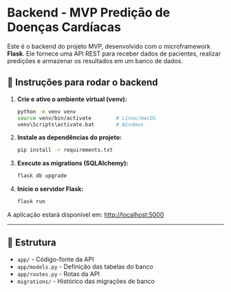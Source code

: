# Backend - MVP Predição de Doenças Cardíacas

Este é o backend do projeto MVP, desenvolvido com o microframework **Flask**. Ele fornece uma API REST para receber dados de pacientes, realizar predições e armazenar os resultados em um banco de dados.

## 🚀 Instruções para rodar o backend

1. **Crie e ative o ambiente virtual (venv):**

   ```bash
   python -m venv venv
   source venv/bin/activate        # Linux/macOS
   venv\Scripts\activate.bat       # Windows
   ```

2. **Instale as dependências do projeto:**

   ```bash
   pip install -r requirements.txt
   ```

3. **Execute as migrations (SQLAlchemy):**

   ```bash
   flask db upgrade
   ```

4. **Inicie o servidor Flask:**

   ```bash
   flask run
   ```

A aplicação estará disponível em: [http://localhost:5000](http://localhost:5000)

---

## 📁 Estrutura

- `app/` - Código-fonte da API
- `app/models.py` - Definição das tabelas do banco
- `app/routes.py` - Rotas da API
- `migrations/` - Histórico das migrações de banco
